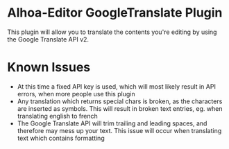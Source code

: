 Alhoa-Editor GoogleTranslate Plugin
===================================
This plugin will allow you to translate the contents you're editing by using the Google Translate API v2.

Known Issues
============
* At this time a fixed API key is used, which will most likely result in API errors, when more people use this plugin
* Any translation which returns special chars is broken, as the characters are inserted as symbols. This will result in broken text entries, eg. when translating english to french
* The Google Translate API will trim trailing and leading spaces, and therefore may mess up your text. This issue will occur when translating text which contains formatting